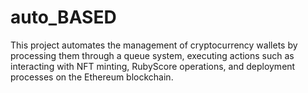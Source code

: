 # auto_BASED
This project automates the management of cryptocurrency wallets by processing them through a queue system, executing actions such as interacting with NFT minting, RubyScore operations, and deployment processes on the Ethereum blockchain.

